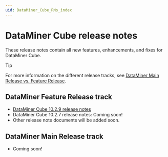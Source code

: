 ```yaml
---
uid: DataMiner_Cube_RNs_index
---
```


# DataMiner Cube release notes

These release notes contain all new features, enhancements, and fixes for DataMiner Cube.

> [!TIP]
> For more information on the different release tracks, see [DataMiner Main Release vs. Feature Release](https://community.dataminer.services/dataminer-main-release-vs-feature-release/).

## DataMiner Feature Release track

- [DataMiner Cube 10.2.9 release notes](xref:10_2_9_Cube_RNs)
- DataMiner Cube 10.2.7 release notes: Coming soon!
- Other release note documents will be added soon.

## DataMiner Main Release track

- Coming soon!
